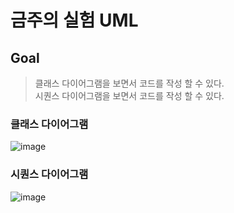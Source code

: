 # 금주의 실험 UML

## Goal
> 클래스 다이어그램을 보면서 코드를 작성 할 수 있다.</br>
> 시퀀스 다이어그램을 보면서 코드를 작성 할 수 있다.

### 클래스 다이어그램
![image](https://user-images.githubusercontent.com/45350356/168409595-ac35b7af-97e4-47cc-8f2d-97185d111b4d.png)  

### 시퀀스 다이어그램
![image](https://user-images.githubusercontent.com/45350356/168409696-c58ab4f3-cf18-4bed-a0c0-b758b9f6c61d.png)